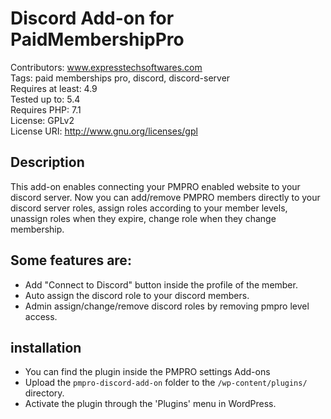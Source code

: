 # Discord Add-on for PaidMembershipPro
Contributors: www.expresstechsoftwares.com  
Tags: paid memberships pro, discord, discord-server  
Requires at least: 4.9  
Tested up to: 5.4  
Requires PHP: 7.1  
License: GPLv2  
License URI: http://www.gnu.org/licenses/gpl  
## Description
This add-on enables connecting your PMPRO enabled website to your discord server.
Now you can add/remove PMPRO members directly to your discord server roles, assign roles according to your member levels, unassign roles when they expire, change role when they change membership.

## Some features are: 
  - Add "Connect to Discord" button inside the profile of the member.
  - Auto assign the discord role to your discord members.
  - Admin assign/change/remove discord roles by removing pmpro level access.
## installation
- You can find the plugin inside the PMPRO settings Add-ons
- Upload the `pmpro-discord-add-on` folder to the `/wp-content/plugins/` directory.
- Activate the plugin through the 'Plugins' menu in WordPress.